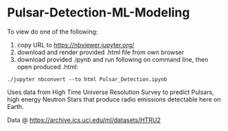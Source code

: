 # Pulsar-Detection-ML-Modeling

To view do one of the following:
  1. copy URL to https://nbviewer.jupyter.org/
  2. download and render provided .html file from own browser
  3. download provided .ipynb and run following on command line, then open produced .html:
  ```
  ./jupyter nbconvert --to html Pulsar_Detection.ipynb
  ```

Uses data from High Time Universe Resolution Survey to predict Pulsars, high energy Neutron Stars that produce radio emissions detectable here on Earth. 

Data @ https://archive.ics.uci.edu/ml/datasets/HTRU2
